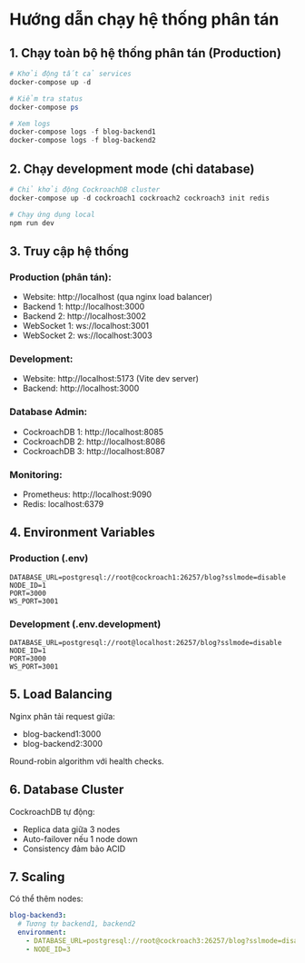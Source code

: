 # Hướng dẫn chạy hệ thống phân tán

## 1. Chạy toàn bộ hệ thống phân tán (Production)
```powershell
# Khởi động tất cả services
docker-compose up -d

# Kiểm tra status
docker-compose ps

# Xem logs
docker-compose logs -f blog-backend1
docker-compose logs -f blog-backend2
```

## 2. Chạy development mode (chỉ database)
```powershell
# Chỉ khởi động CockroachDB cluster
docker-compose up -d cockroach1 cockroach2 cockroach3 init redis

# Chạy ứng dụng local
npm run dev
```

## 3. Truy cập hệ thống

### Production (phân tán):
- Website: http://localhost (qua nginx load balancer)
- Backend 1: http://localhost:3000
- Backend 2: http://localhost:3002
- WebSocket 1: ws://localhost:3001
- WebSocket 2: ws://localhost:3003

### Development:
- Website: http://localhost:5173 (Vite dev server)
- Backend: http://localhost:3000

### Database Admin:
- CockroachDB 1: http://localhost:8085
- CockroachDB 2: http://localhost:8086  
- CockroachDB 3: http://localhost:8087

### Monitoring:
- Prometheus: http://localhost:9090
- Redis: localhost:6379

## 4. Environment Variables

### Production (.env)
```
DATABASE_URL=postgresql://root@cockroach1:26257/blog?sslmode=disable
NODE_ID=1
PORT=3000
WS_PORT=3001
```

### Development (.env.development)
```
DATABASE_URL=postgresql://root@localhost:26257/blog?sslmode=disable
NODE_ID=1
PORT=3000
WS_PORT=3001
```

## 5. Load Balancing

Nginx phân tải request giữa:
- blog-backend1:3000
- blog-backend2:3000

Round-robin algorithm với health checks.

## 6. Database Cluster

CockroachDB tự động:
- Replica data giữa 3 nodes
- Auto-failover nếu 1 node down
- Consistency đảm bảo ACID

## 7. Scaling

Có thể thêm nodes:
```yaml
blog-backend3:
  # Tương tự backend1, backend2
  environment:
    - DATABASE_URL=postgresql://root@cockroach3:26257/blog?sslmode=disable
    - NODE_ID=3
```
